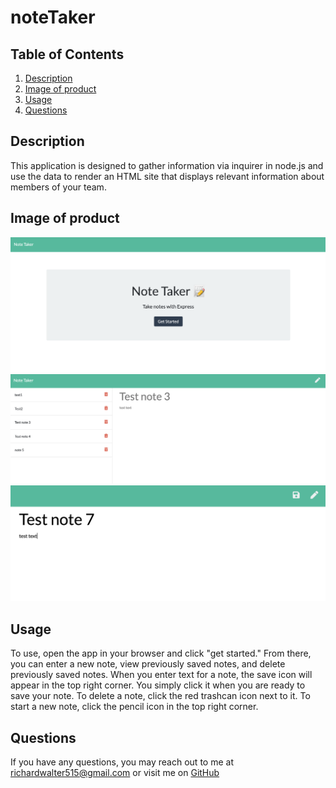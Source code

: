 # noteTaker

## Table of Contents
  1. [Description](#description)
  2. [Image of product](#screenshots)
  3. [Usage](#usage)
  4. [Questions](#questions)
  
  
  
## Description <a name="description"></a>
This application is designed to gather information via inquirer in node.js and use the data to render an HTML site that displays relevant information about members of your team.


## Image of product <a name="screenshots"></a>
![home](Assets/home.png)
![previousNotes](Assets/prevNotes.png)
![saveFunction](Assets/saveFunc.png)


## Usage <a name="usage"></a>
To use, open the app in your browser and click "get started."  From there, you can enter a new note, view previously saved notes, and delete previously saved notes.  When you enter text for a note, the save icon will appear in the top right corner.  You simply click it when you are ready to save your note.  To delete a note, click the red trashcan icon next to it.  To start a new note, click the pencil icon in the top right corner.


## Questions <a name="questions"></a>
If you have any questions, you may reach out to me at richardwalter515@gmail.com
or visit me on [GitHub](https://www.github.com/richardwalter515)